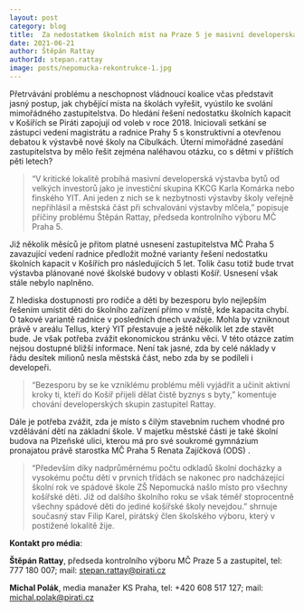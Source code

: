 ```yaml
---
layout: post
category: blog
title:  Za nedostatkem školních míst na Praze 5 je masivní developerská výstavba a liknavost předešlých vedení města
date: 2021-06-21
author: Štěpán Rattay
authorId: stepan.rattay
image: posts/nepomucka-rekontrukce-1.jpg
---
```


Přetrvávání problému a neschopnost vládnoucí koalice včas představit jasný postup, jak chybějící místa na školách vyřešit, vyústilo ke svolání mimořádného zastupitelstva. Do hledání řešení nedostatku školních kapacit v Košířích se Piráti zapojují od voleb v roce 2018.  Iniciovali setkání se zástupci vedení magistrátu a radnice Prahy 5 s konstruktivní a otevřenou debatou k výstavbě nové školy na Cibulkách. Úterní mimořádné zasedání zastupitelstva by mělo řešit zejména naléhavou otázku, co s dětmi v příštích pěti letech?

> “V kritické lokalitě probíhá masivní developerská výstavba bytů od velkých investorů jako je investiční skupina KKCG Karla Komárka nebo finského YIT. Ani jeden z nich se k nezbytnosti výstavby školy veřejně nepřihlásil a městská část při schvalování výstavby mlčela,” popisuje příčiny problému Štěpán Rattay, předseda kontrolního výboru MČ Praha 5. 

Již několik měsíců je přitom platné usnesení zastupitelstva MČ Praha 5 zavazující vedení radnice předložit možné varianty řešení nedostatku školních kapacit v Košířích pro následujících 5 let. Tolik času totiž  bude trvat výstavba plánované nové školské budovy v oblasti Košíř. Usnesení však stále nebylo naplněno.

Z hlediska dostupnosti pro rodiče a děti by bezesporu bylo nejlepším řešením umístit děti do školního zařízení přímo v místě, kde kapacita chybí. O takové variantě radnice v posledních dnech uvažuje. Mohla by vzniknout právě v areálu Tellus, který YIT přestavuje a ještě několik let zde stavět bude. Je však potřeba zvážit ekonomickou stránku věci. V této otázce zatím nejsou dostupné bližší informace. Není tak jasné, zda by celé náklady v řádu desítek milionů nesla městská část, nebo zda by se podíleli i developeři.

> “Bezesporu by se ke vzniklému problému měli vyjádřit a učinit aktivní kroky ti, kteří do Košíř přijeli dělat čistě byznys s byty,” komentuje chování developerských skupin zastupitel Rattay. 

Dále je potřeba zvážit, zda je místo s čilým stavebním ruchem vhodné pro vzdělávání dětí na základní škole. V majetku městské části je také školní budova na Plzeňské ulici, kterou má pro své soukromé gymnázium pronajatou právě starostka MČ Praha 5 Renata Zajíčková (ODS) .

> “Především díky nadprůměrnému počtu odkladů školní docházky a vysokému počtu dětí v  prvních třídách se nakonec pro nadcházející školní rok ve spádové škole ZŠ Nepomucká našlo místo pro všechny košířské děti. Již od dalšího školního roku se však téměř stoprocentně všechny spádové děti do jediné košířské školy nevejdou.” shrnuje současný stav Filip Karel, pirátský člen školského výboru, který v postižené lokalitě žije.


**Kontakt pro média**:

**Štěpán Rattay**, předseda kontrolního výboru MČ Praze 5 a zastupitel, tel: 777 180 007; mail: [stepan.rattay@pirati.cz](mailto:stepan.rattay@pirati.cz)

**Michal Polák**, media manažer KS Praha, tel: +420 608 517 127; mail: [michal.polak@pirati.cz](mailto:michal.polak@pirati.cz)

